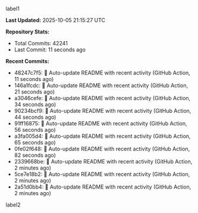 
label1 
<!-- ACTIVITY_START -->
**Last Updated:** 2025-10-05 21:15:27 UTC

**Repository Stats:**
- Total Commits: 42241
- Last Commit: 11 seconds ago

**Recent Commits:**
- 48247c7f5: 🤖 Auto-update README with recent activity (GitHub Action, 11 seconds ago)
- 146a1fcdc: 🤖 Auto-update README with recent activity (GitHub Action, 21 seconds ago)
- a3046cefe: 🤖 Auto-update README with recent activity (GitHub Action, 34 seconds ago)
- 90234bcf9: 🤖 Auto-update README with recent activity (GitHub Action, 44 seconds ago)
- 91ff16875: 🤖 Auto-update README with recent activity (GitHub Action, 56 seconds ago)
- a3fa005d4: 🤖 Auto-update README with recent activity (GitHub Action, 65 seconds ago)
- 0fe02f648: 🤖 Auto-update README with recent activity (GitHub Action, 82 seconds ago)
- 2339668be: 🤖 Auto-update README with recent activity (GitHub Action, 2 minutes ago)
- 5ce7e18b2: 🤖 Auto-update README with recent activity (GitHub Action, 2 minutes ago)
- 2a51d0bb4: 🤖 Auto-update README with recent activity (GitHub Action, 2 minutes ago)
<!-- ACTIVITY_END -->

label2
